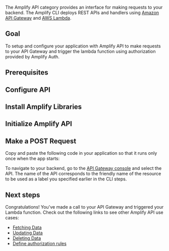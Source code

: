 The Amplify API category provides an interface for making requests to your backend. The Amplify CLI deploys REST APIs and handlers using [Amazon API Gateway](http://docs.aws.amazon.com/apigateway/latest/developerguide/) and [AWS Lambda](http://docs.aws.amazon.com/lambda/latest/dg/).

## Goal
To setup and configure your application with Amplify API to make requests to your API Gateway and trigger the lambda function using authorization provided by Amplify Auth.

## Prerequisites

<inline-fragment platform="ios" src="~/lib/restapi/fragments/ios/getting-started/10_preReq.md"></inline-fragment>
<inline-fragment platform="android" src="~/lib/restapi/fragments/android/getting-started/10_preReq.md"></inline-fragment>
<inline-fragment platform="flutter" src="~/lib/restapi/fragments/flutter/getting-started/10_preReq.md"></inline-fragment>

## Configure API

<inline-fragment platform="ios" src="~/lib/restapi/fragments/ios/getting-started/11_amplifyInit.md"></inline-fragment>
<inline-fragment platform="android" src="~/lib/restapi/fragments/android/getting-started/11_amplifyInit.md"></inline-fragment>
<inline-fragment platform="flutter" src="~/lib/restapi/fragments/flutter/getting-started/11_amplifyInit.md"></inline-fragment>

## Install Amplify Libraries

<inline-fragment platform="ios" src="~/lib/restapi/fragments/ios/getting-started/20_installLib.md"></inline-fragment>
<inline-fragment platform="android" src="~/lib/restapi/fragments/android/getting-started/20_installLib.md"></inline-fragment>
<inline-fragment platform="flutter" src="~/lib/restapi/fragments/flutter/getting-started/20_installLib.md"></inline-fragment>

## Initialize Amplify API

<inline-fragment platform="ios" src="~/lib/restapi/fragments/ios/getting-started/30_initapi.md"></inline-fragment>
<inline-fragment platform="android" src="~/lib/restapi/fragments/android/getting-started/30_initapi.md"></inline-fragment>
<inline-fragment platform="flutter" src="~/lib/restapi/fragments/flutter/getting-started/30_initapi.md"></inline-fragment>

## Make a POST Request

Copy and paste the following code in your application so that it runs only once when the app starts:

<inline-fragment platform="ios" src="~/lib/restapi/fragments/ios/getting-started/40_postTodo.md"></inline-fragment>
<inline-fragment platform="android" src="~/lib/restapi/fragments/android/getting-started/40_postTodo.md"></inline-fragment>
<inline-fragment platform="flutter" src="~/lib/restapi/fragments/flutter/getting-started/40_postTodo.md"></inline-fragment>

To navigate to your backend, go to the [API Gateway console](https://aws.amazon.com/apigateway) and select the API. The name of the API corresponds to the friendly name of the resource to be used as a label you specified earlier in the CLI steps.

## Next steps

Congratulations! You've made a call to your API Gateway and triggered your Lambda function. Check out the following links to see other Amplify API use cases:

* [Fetching Data](~/lib/restapi/fetch.md)
* [Updating Data](~/lib/restapi/update.md)
* [Deleting Data](~/lib/restapi/delete.md)
* [Define authorization rules](~/lib/restapi/authz.md)
